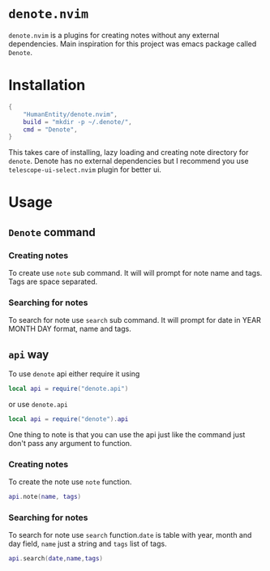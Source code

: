 # `denote.nvim`

`denote.nvim` is a plugins for creating notes without any external dependencies. Main inspiration for this project was emacs package called `Denote`.


# Installation

```lua
{
    "HumanEntity/denote.nvim",
    build = "mkdir -p ~/.denote/",
    cmd = "Denote",
} 
```

This takes care of installing, lazy loading and creating note directory for `denote`. Denote has no external dependencies but I recommend you use `telescope-ui-select.nvim` plugin for better ui.

# Usage

## `Denote` command

### Creating notes

To create use `note` sub command. It will will prompt for note name and tags. Tags are space separated.

### Searching for notes

To search for note use `search` sub command. It will prompt for date in YEAR MONTH DAY format, name and tags.

## `api` way

To use `denote` api either require it using

```lua
local api = require("denote.api")
```

or use `denote.api`

```lua
local api = require("denote").api
```

One thing to note is that you can use the api just like the command just don't pass any argument to function.

### Creating notes

To create the note use `note` function.

```lua
api.note(name, tags)
```

### Searching for notes

To search for note use `search` function.`date` is table with year, month and day field, `name` just a string and `tags` list of tags.

```lua
api.search(date,name,tags)
```
